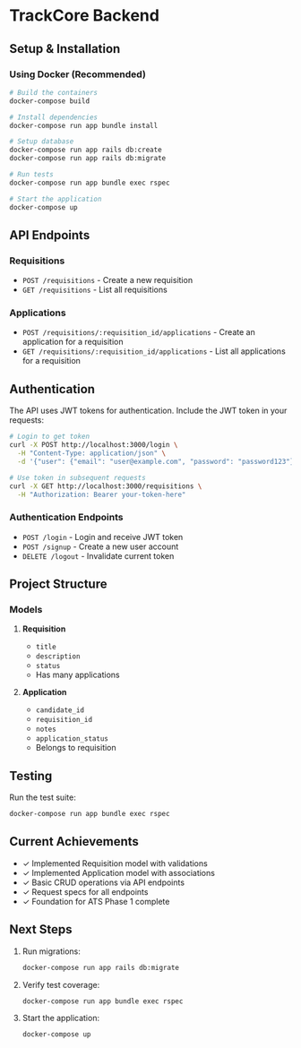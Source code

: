 # TrackCore Backend

## Setup & Installation

### Using Docker (Recommended)
```bash
# Build the containers
docker-compose build

# Install dependencies
docker-compose run app bundle install

# Setup database
docker-compose run app rails db:create
docker-compose run app rails db:migrate

# Run tests
docker-compose run app bundle exec rspec

# Start the application
docker-compose up
```

## API Endpoints

### Requisitions
- `POST /requisitions` - Create a new requisition
- `GET /requisitions` - List all requisitions

### Applications
- `POST /requisitions/:requisition_id/applications` - Create an application for a requisition
- `GET /requisitions/:requisition_id/applications` - List all applications for a requisition

## Authentication

The API uses JWT tokens for authentication. Include the JWT token in your requests:

```bash
# Login to get token
curl -X POST http://localhost:3000/login \
  -H "Content-Type: application/json" \
  -d '{"user": {"email": "user@example.com", "password": "password123"}}'

# Use token in subsequent requests
curl -X GET http://localhost:3000/requisitions \
  -H "Authorization: Bearer your-token-here"
```

### Authentication Endpoints
- `POST /login` - Login and receive JWT token
- `POST /signup` - Create a new user account
- `DELETE /logout` - Invalidate current token

## Project Structure

### Models
1. **Requisition**
   - `title`
   - `description`
   - `status`
   - Has many applications

2. **Application**
   - `candidate_id`
   - `requisition_id`
   - `notes`
   - `application_status`
   - Belongs to requisition

## Testing

Run the test suite:
```bash
docker-compose run app bundle exec rspec
```

## Current Achievements
- ✓ Implemented Requisition model with validations
- ✓ Implemented Application model with associations
- ✓ Basic CRUD operations via API endpoints
- ✓ Request specs for all endpoints
- ✓ Foundation for ATS Phase 1 complete

## Next Steps
1. Run migrations:
   ```bash
   docker-compose run app rails db:migrate
   ```
2. Verify test coverage:
   ```bash
   docker-compose run app bundle exec rspec
   ```
3. Start the application:
   ```bash
   docker-compose up
   ```
